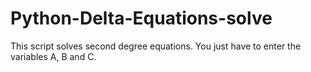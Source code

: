 # Python-Delta-Equations-solve
This script solves second degree equations. You just have to enter the variables A, B and C.
